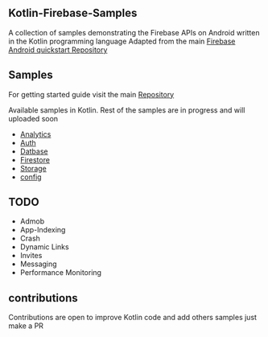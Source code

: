 ## Kotlin-Firebase-Samples

A collection of samples demonstrating the Firebase APIs on Android written in the Kotlin programming language Adapted from the main [Firebase Android quickstart Repository](https://github.com/firebase/quickstart-android)

## Samples
For getting started guide visit the main [Repository](https://github.com/firebase/quickstart-android)

Available samples in Kotlin. Rest of the samples are in progress and will uploaded soon

* [Analytics](https://github.com/Ahmed-Abdelmeged/Kotlin-Firebase-Samples/tree/master/analytics)
* [Auth](https://github.com/Ahmed-Abdelmeged/Kotlin-Firebase-Samples/tree/master/auth)
* [Datbase](https://github.com/Ahmed-Abdelmeged/Kotlin-Firebase-Samples/tree/master/database)
* [Firestore](https://github.com/Ahmed-Abdelmeged/Kotlin-Firebase-Samples/tree/master/firestore)
* [Storage](https://github.com/Ahmed-Abdelmeged/Kotlin-Firebase-Samples/tree/master/storage)
* [config](https://github.com/Ahmed-Abdelmeged/Kotlin-Firebase-Samples/tree/master/config)

## TODO
* Admob
* App-Indexing
* Crash
* Dynamic Links
* Invites
* Messaging
* Performance Monitoring

## contributions
Contributions are open to improve Kotlin code and add others samples just make a PR
